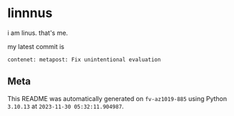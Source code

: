 # linnnus

i am linus. that's me.

my latest commit is

```
contenet: metapost: Fix unintentional evaluation
```

## Meta

This README was automatically generated on `fv-az1019-885` using Python
`3.10.13` at `2023-11-30 05:32:11.904987`.
